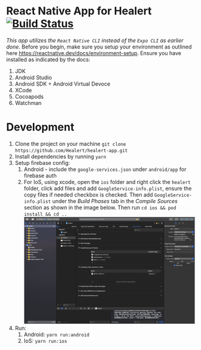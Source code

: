 # React Native App for Healert [![Build Status](https://app.bitrise.io/app/0015059807dacac5/status.svg?token=sHVZ1CvOBnBG5MmkRDds1A&branch=master)](https://app.bitrise.io/app/0015059807dacac5)
 *This app utilizes the `React Native CLI` instead of the `Expo CLI` as earlier done.* Before you begin, make sure you setup your environment as outlined here https://reactnative.dev/docs/environment-setup. Ensure you have installed as indicated by the docs:

 1) JDK
 2) Android Studio
 3) Android SDK + Android Virtual Devoce
 4) XCode
 5) Cocoapods
 6) Watchman

# Development
 1. Clone the project on your machine `git clone https://github.com/Healert/healert-app.git`
 2. Install dependencies by running `yarn`
 3. Setup firebase config: 
    1. Android - include the `google-services.json` under `android/app` for firebase auth
    2. For IoS, using xcode, open the `ios` folder and right click the `healert` folder, click add files and add `GoogleService-info.plist`, ensure the copy files if needed checkbox is checked. Then add `GoogleService-info.plist` under the *Build Phases* tab in the *Compile Sources* section as shown in the image below. Then run `cd ios && pod install && cd ..`
    ![Adding GoogleService-info.plist to Compile Sources in XCode](screenshot.png)
 4. Run:
    1. Android: `yarn run:android`
    2. IoS: `yarn run:ios`


